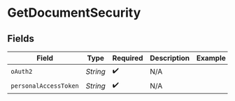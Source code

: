 # GetDocumentSecurity


## Fields

| Field                 | Type                  | Required              | Description           | Example               |
| --------------------- | --------------------- | --------------------- | --------------------- | --------------------- |
| `oAuth2`              | *String*              | :heavy_check_mark:    | N/A                   |                       |
| `personalAccessToken` | *String*              | :heavy_check_mark:    | N/A                   |                       |